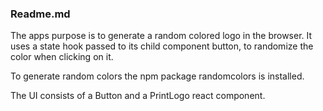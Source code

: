 ### Readme.md

The apps purpose is to generate a random colored logo in the browser.
It uses a state hook passed to its child component button, to randomize the color when clicking on it.

To generate random colors the npm package randomcolors is installed.

The UI consists of a Button and a PrintLogo react component.
